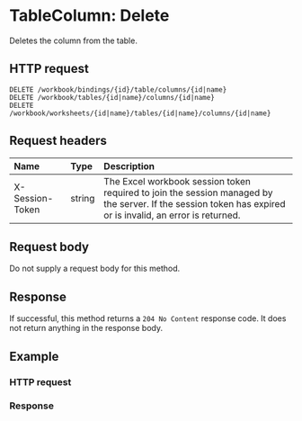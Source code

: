 # TableColumn: Delete

Deletes the column from the table.
## HTTP request
```http
DELETE /workbook/bindings/{id}/table/columns/{id|name}
DELETE /workbook/tables/{id|name}/columns/{id|name}
DELETE /workbook/worksheets/{id|name}/tables/{id|name}/columns/{id|name}
```
## Request headers
| Name       | Type | Description|
|:-----------|:------|:----------|
| X-Session-Token   | string  | The Excel workbook session token required to join the session managed by the server. If the session token has expired or is invalid, an error is returned.|

## Request body
Do not supply a request body for this method.


## Response
If successful, this method returns a `204 No Content` response code. It does not return anything in the response body.
## Example
### HTTP request
### Response
